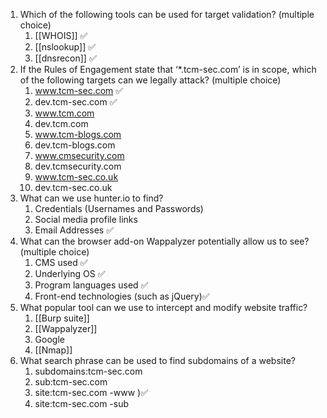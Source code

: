 1. Which of the following tools can be used for target validation? (multiple choice)
	1. [[WHOIS]] ✅
	2. [[nslookup]] ✅
	3. [[dnsrecon]] ✅
2. If the Rules of Engagement state that ‘*.tcm-sec.com’ is in scope, which of the following targets can we legally attack? (multiple choice)
	1. www.tcm-sec.com ✅
	2. dev.tcm-sec.com ✅
	3. www.tcm.com
	4. dev.tcm.com
	5. www.tcm-blogs.com
	6. dev.tcm-blogs.com
	7. www.cmsecurity.com
	8. dev.tcmsecurity.com
	9. www.tcm-sec.co.uk
	10. dev.tcm-sec.co.uk
3. What can we use hunter.io to find?
	1. Credentials (Usernames and Passwords)
	2. Social media profile links
	3. Email Addresses ✅
4. What can the browser add-on Wappalyzer potentially allow us to see? (multiple choice)
	1. CMS used ✅
	2. Underlying OS ✅
	3. Program languages used ✅
	4. Front-end technologies (such as jQuery)✅
5. What popular tool can we use to intercept and modify website traffic?
	1. [[Burp suite]]
	2. [[Wappalyzer]]
	3. Google
	4. [[Nmap]]
6. What search phrase can be used to find subdomains of a website?
	1. subdomains:tcm-sec.com
	2. sub:tcm-sec.com
	3. site:tcm-sec.com -www )✅
	4. site:tcm-sec.com -sub